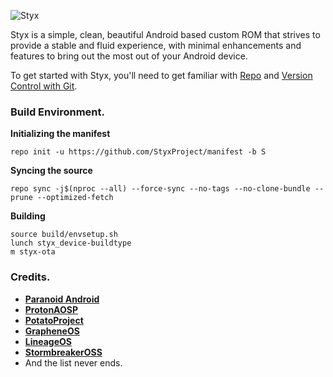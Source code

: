 ![Styx](https://github.com/StyxProject/manifest/raw/R/StyxBanner.png)

Styx is a simple, clean, beautiful Android based custom ROM that strives to provide a stable and fluid experience, with minimal enhancements and features to bring out the most out of your Android device.

To get started with Styx, you'll need to get
familiar with [Repo](https://source.android.com/source/using-repo.html) and [Version Control with Git](https://source.android.com/source/version-control.html).

### Build Environment.

**Initializing the manifest**
```
repo init -u https://github.com/StyxProject/manifest -b S
```

**Syncing the source**
```
repo sync -j$(nproc --all) --force-sync --no-tags --no-clone-bundle --prune --optimized-fetch
```

**Building**
```
source build/envsetup.sh
lunch styx_device-buildtype
m styx-ota
```

### Credits.
 * [**Paranoid Android**](https://github.com/AOSPA)
 * [**ProtonAOSP**](https://github.com/ProtonAOSP)
 * [**PotatoProject**](https://github.com/PotatoProject)
 * [**GrapheneOS**](https://github.com/GrapheneOS)
 * [**LineageOS**](https://github.com/LineageOS)
 * [**StormbreakerOSS**](https://github.com/StormbreakerOSS)
 * And the list never ends.
